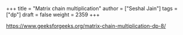 +++
title = "Matrix chain multiplication"
author = ["Seshal Jain"]
tags = ["dp"]
draft = false
weight = 2359
+++

<https://www.geeksforgeeks.org/matrix-chain-multiplication-dp-8/>
